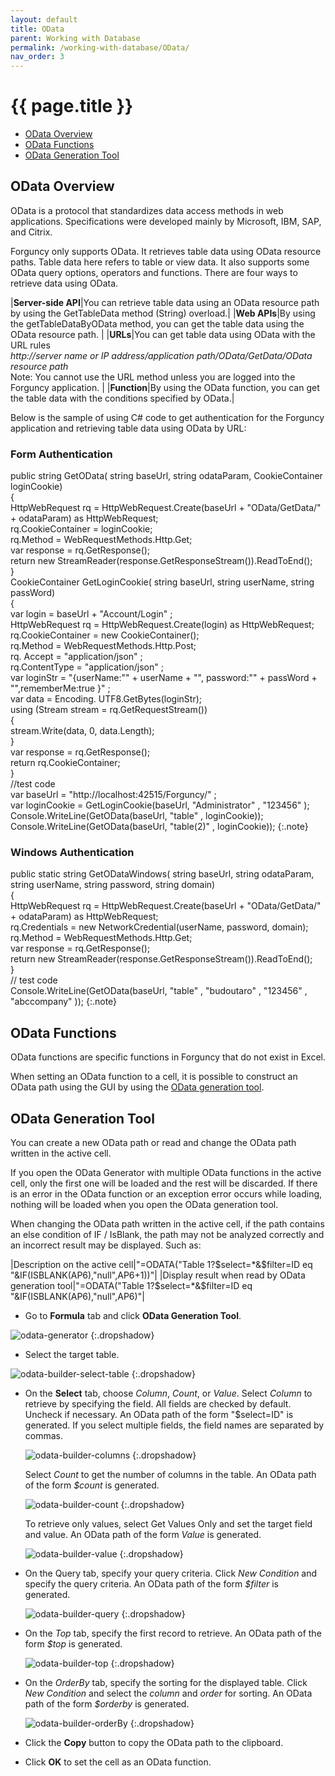 ```yaml
---
layout: default
title: OData
parent: Working with Database
permalink: /working-with-database/OData/
nav_order: 3
---
```


# {{ page.title }}

- [OData Overview](#odata-overview)
- [OData Functions](#odata-functions)
- [OData Generation Tool](#odata-generation-tool)

## OData Overview

OData is a protocol that standardizes data access methods in web applications. Specifications were developed mainly by Microsoft, IBM, SAP, and Citrix.

Forguncy only supports OData. It retrieves table data using OData resource paths. Table data here refers to table or view data. It also supports some OData query options, operators and functions. There are four ways to retrieve data using OData.

|**Server-side API**|You can retrieve table data using an OData resource path by using the GetTableData method (String) overload.|
|**Web APIs**|By using the getTableDataByOData method, you can get the table data using the OData resource path. |
|**URLs**|You can get table data using OData with the URL rules <br/> *http://server name or IP address/application path/OData/GetData/OData resource path* <br/> Note: You cannot use the URL method unless you are logged into the Forguncy application. |
|**Function**|By using the OData function, you can get the table data with the conditions specified by OData.|

Below is the sample of using C# code to get authentication for the Forguncy application and retrieving table data using OData by URL:

### Form Authentication

public  string GetOData( string baseUrl, string odataParam, CookieContainer loginCookie) <br/>
{<br/>
    HttpWebRequest rq = HttpWebRequest.Create(baseUrl + "OData/GetData/" + odataParam) as HttpWebRequest;<br/>
    rq.CookieContainer = loginCookie;<br/>
    rq.Method = WebRequestMethods.Http.Get;<br/>
    var response = rq.GetResponse();<br/>
     return  new StreamReader(response.GetResponseStream()).ReadToEnd();<br/>
}<br/>
CookieContainer GetLoginCookie( string baseUrl, string userName, string passWord)<br/>
{<br/>
    var login = baseUrl + "Account/Login" ;<br/>
    HttpWebRequest rq = HttpWebRequest.Create(login) as HttpWebRequest;<br/>
    rq.CookieContainer = new CookieContainer();<br/>
    rq.Method = WebRequestMethods.Http.Post;<br/>
    rq. Accept = "application/json" ;<br/>
    rq.ContentType = "application/json" ;<br/>
     var loginStr = "{userName:\"" + userName + "\", password:\"" + passWord + "\",rememberMe:true }" ;<br/>
     var data = Encoding. UTF8.GetBytes(loginStr);<br/>
     using (Stream stream = rq.GetRequestStream())<br/>
    {<br/>
        stream.Write(data, 0, data.Length);<br/>
    }<br/>
    var response = rq.GetResponse();<br/>
     return rq.CookieContainer;<br/>
}<br/>
//test code<br/>
 var baseUrl = "http://localhost:42515/Forguncy/" ;<br/>
 var loginCookie = GetLoginCookie(baseUrl, "Administrator" , "123456" );<br/>
Console.WriteLine(GetOData(baseUrl, "table" , loginCookie));<br/>
Console.WriteLine(GetOData(baseUrl, "table(2)" , loginCookie));
{:.note}

### Windows Authentication

public  static  string GetODataWindows( string baseUrl, string odataParam, string userName, string password, string domain)<br/>
{<br/>
    HttpWebRequest rq = HttpWebRequest.Create(baseUrl + "OData/GetData/" + odataParam) as HttpWebRequest;<br/>
    rq.Credentials = new NetworkCredential(userName, password, domain);<br/>
    rq.Method = WebRequestMethods.Http.Get;<br/>
    var response = rq.GetResponse();<br/>
     return  new StreamReader(response.GetResponseStream()).ReadToEnd();<br/>
}<br/>
// test code<br/>
 Console.WriteLine(GetOData(baseUrl, "table" , "budoutaro" , "123456" , "abccompany" ));
 {:.note}

## OData Functions

OData functions are specific functions in Forguncy that do not exist in Excel. 

When setting an OData function to a cell, it is possible to construct an OData path using the GUI by using the [OData generation tool](#OData-generation-tool).

## OData Generation Tool

You can create a new OData path or read and change the OData path written in the active cell.

If you open the OData Generator with multiple OData functions in the active cell, only the first one will be loaded and the rest will be discarded. If there is an error in the OData function or an exception error occurs while loading, nothing will be loaded when you open the OData generation tool.

When changing the OData path written in the active cell, if the path contains an else condition of IF / IsBlank, the path may not be analyzed correctly and an incorrect result may be displayed. Such as:

|Description on the active cell|"=ODATA("Table 1?$select=*&$filter=ID eq "&IF(ISBLANK(AP6),"null",AP6+1))"|
|Display result when read by OData generation tool|"=ODATA("Table 1?$select=*&$filter=ID eq "&IF(ISBLANK(AP6),"null",AP6)"|

- Go to **Formula** tab and click **OData Generation Tool**.

![odata-generator](/assets/images/product-images/odata-generator.png)
{:.dropshadow}

- Select the target table.

![odata-builder-select-table](/assets/images/product-images/odata-builder-select-table.png)
{:.dropshadow}

- On the **Select** tab, choose *Column*, *Count*, or *Value*.
    Select *Column* to retrieve by specifying the field. All fields are checked by default. Uncheck if necessary. An OData path of the form "$select=ID" is generated. If you select multiple fields, the field names are separated by commas.

    ![odata-builder-columns](/assets/images/product-images/odata-builder-columns.png)
    {:.dropshadow}

    Select *Count* to get the number of columns in the table. An OData path of the form *$count* is generated.

    ![odata-builder-count](/assets/images/product-images/odata-builder-count.png)
    {:.dropshadow}

    To retrieve only values, select Get Values ​​Only and set the target field and value. An OData path of the form *Value* is generated.

    ![odata-builder-value](/assets/images/product-images/odata-builder-value.png)
    {:.dropshadow}

- On the Query tab, specify your query criteria.
    Click *New Condition* and specify the query criteria. An OData path of the form *$filter* is generated.

    ![odata-builder-query](/assets/images/product-images/odata-builder-query.png)
    {:.dropshadow}

- On the *Top* tab, specify the first record to retrieve. An OData path of the form *$top* is generated.

    ![odata-builder-top](/assets/images/product-images/odata-builder-top.png)
    {:.dropshadow}

- On the *OrderBy* tab, specify the sorting for the displayed table. Click *New Condition* and select the *column* and *order* for sorting. An OData path of the form *$orderby* is generated.

    ![odata-builder-orderBy](/assets/images/product-images/odata-builder-orderBy.png)
    {:.dropshadow}

- Click the **Copy** button to copy the OData path to the clipboard. 
- Click **OK** to set the cell as an OData function.